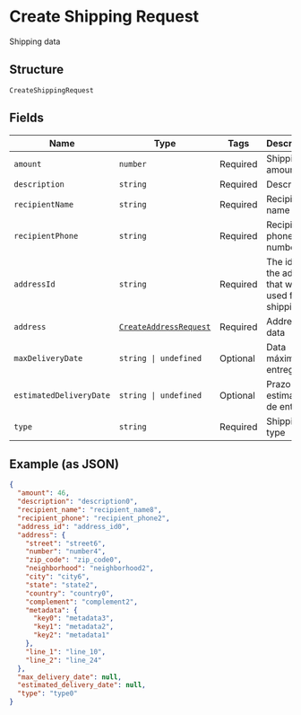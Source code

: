 
# Create Shipping Request

Shipping data

## Structure

`CreateShippingRequest`

## Fields

| Name | Type | Tags | Description |
|  --- | --- | --- | --- |
| `amount` | `number` | Required | Shipping amount |
| `description` | `string` | Required | Description |
| `recipientName` | `string` | Required | Recipient name |
| `recipientPhone` | `string` | Required | Recipient phone number |
| `addressId` | `string` | Required | The id of the address that will be used for shipping |
| `address` | [`CreateAddressRequest`](../../doc/models/create-address-request.md) | Required | Address data |
| `maxDeliveryDate` | `string \| undefined` | Optional | Data máxima de entrega |
| `estimatedDeliveryDate` | `string \| undefined` | Optional | Prazo estimado de entrega |
| `type` | `string` | Required | Shipping type |

## Example (as JSON)

```json
{
  "amount": 46,
  "description": "description0",
  "recipient_name": "recipient_name8",
  "recipient_phone": "recipient_phone2",
  "address_id": "address_id0",
  "address": {
    "street": "street6",
    "number": "number4",
    "zip_code": "zip_code0",
    "neighborhood": "neighborhood2",
    "city": "city6",
    "state": "state2",
    "country": "country0",
    "complement": "complement2",
    "metadata": {
      "key0": "metadata3",
      "key1": "metadata2",
      "key2": "metadata1"
    },
    "line_1": "line_10",
    "line_2": "line_24"
  },
  "max_delivery_date": null,
  "estimated_delivery_date": null,
  "type": "type0"
}
```

